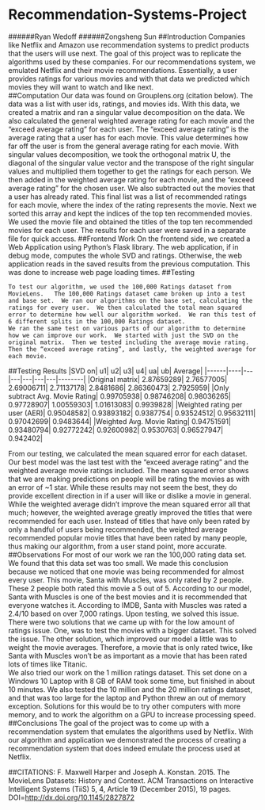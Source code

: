# Recommendation-Systems-Project
######Ryan Wedoff
######Zongsheng Sun
##Introduction
	Companies like Netflix and Amazon use recommendation systems to predict products that the users will use next.  The goal of this project was to replicate the algorithms used by these companies.
	For our recommendations system, we emulated Netflix and their movie recommendations.  Essentially, a user provides ratings for various movies and with that data we predicted which movies they will want to watch and like next.  
##Computation
	Our data was found on Grouplens.org (citation below).  The data was a list with user ids, ratings, and movies ids.  With this data, we created a matrix and ran a singular value decomposition on the data.  We also calculated the general weighted average rating for each movie and the “exceed average rating” for each user.  The “exceed average rating” is the average rating that a user has for each movie.  This value determines how far off the user is from the general average rating for each movie. With singular values decomposition, we took the orthogonal matrix U, the diagonal of the singular value vector and the transpose of the right singular values and multiplied them together to get the ratings for each person.  We then added in the weighted average rating for each movie, and the “exceed average rating” for the chosen user.  We also subtracted out the movies that a user has already rated.  This final list was a list of recommended ratings for each movie, where the index of the rating represents the movie.  Next we sorted this array and kept the indices of the top ten recommended movies.  We used the movie file and obtained the titles of the top ten recommended movies for each user.  The results for each user were saved in a separate file for quick access.
##Frontend Work
	On the frontend side, we created a Web Application using Python’s Flask library.  The web application, if in debug mode, computes the whole SVD and ratings.  Otherwise, the web application reads in the saved results from the previous computation.  This was done to increase web page loading times.
##Testing

	To test our algorithm, we used the 100,000 Ratings dataset from MovieLens.   The 100,000 Ratings dataset came broken up into a test and base set.  We ran our algorithms on the base set, calculating the ratings for every user.  We then calculated the total mean squared error to determine how well our algorithm worked.  We ran this test of 6 different splits in the 100,000 Ratings dataset.
	We ran the same test on various parts of our algorithm to determine how we can improve our work.  We started with just the SVD on the original matrix.  Then we tested including the average movie rating.  Then the “exceed average rating”, and lastly, the weighted average for each movie.


##Testing Results
|SVD on|	u1|	u2|	u3|	u4|	ua|	ub|	Average|
|------|----|---|---|---|---|---|--------|
|Original matrix|	2.87659289|	2.76577005|	2.69006711|	2.71137178|	2.8481686|	2.86360473|	2.7925959|
|Only subtract Avg. Movie Rating|	0.99705938|	0.98746208|	0.98036265|	0.97728907|	1.00559303|	1.01613083|	0.9939828|
|Weighted rating per user (AER)|	0.95048582|	0.93893182|	0.9387754|	0.93524512|	0.95632111|	0.97042699|	0.9483644|
|Weighted Avg. Movie Rating|	0.94751591|	0.93480794|	0.92772242|	0.92600982|	0.9530763|	0.96527947|	0.942402|

From our testing, we calculated the mean squared error for each dataset.  Our best model was the last test with the “exceed average rating” and the weighted average movie ratings included.  The mean squared error shows that we are making predictions on people will be rating the movies as with an error of ~1 star.  While these results may not seem the best, they do provide excellent direction in if a user will like or dislike a movie in general.
While the weighted average didn’t improve the mean squared error all that much; however, the weighted average greatly improved the titles that were recommended for each user.  Instead of titles that have only been rated by only a handful of users being recommended, the weighted average recommended popular movie titles that have been rated by many people, thus making our algorithm, from a user stand point, more accurate.
##Observations
	For most of our work we ran the 100,000 rating data set.  We found that this data set was too small.  We made this conclusion because we noticed that one movie was being recommended for almost every user.  This movie, Santa with Muscles, was only rated by 2 people.  These 2 people both rated this movie a 5 out of 5.  According to our model, Santa with Muscles is one of the best movies and it is recommended that everyone watches it.  According to IMDB, Santa with Muscles was rated a 2.4/10 based on over 7,000 ratings.  Upon testing, we solved this issue.  
	There were two solutions that we came up with for the low amount of ratings issue.  One, was to test the movies with a bigger dataset.  This solved the issue.  The other solution, which improved our model a little was to weight the movie averages.  Therefore, a movie that is only rated twice, like Santa with Muscles won’t be as important as a movie that has been rated lots of times like Titanic.  
	We also tried our work on the 1 million ratings dataset.  This set done on a Windows 10 Laptop with 8 GB of RAM took some time, but finished in about 10 minutes.  We also tested the 10 million and the 20 million ratings dataset, and that was too large for the laptop and Python threw an out of memory exception.  Solutions for this would be to try other computers with more memory, and to work the algorithm on a GPU to increase processing speed.
##Conclusions
	The goal of the project was to come up with a recommendation system that emulates the algorithms used by Netflix.  With our algorithm and application we demonstrated the process of creating a recommendation system that does indeed emulate the process used at Netflix. 

##CITATIONS:
F. Maxwell Harper and Joseph A. Konstan. 2015. The MovieLens Datasets: History and Context. ACM Transactions on Interactive Intelligent Systems (TiiS) 5, 4, Article 19 (December 2015), 19 pages. DOI=http://dx.doi.org/10.1145/2827872 


